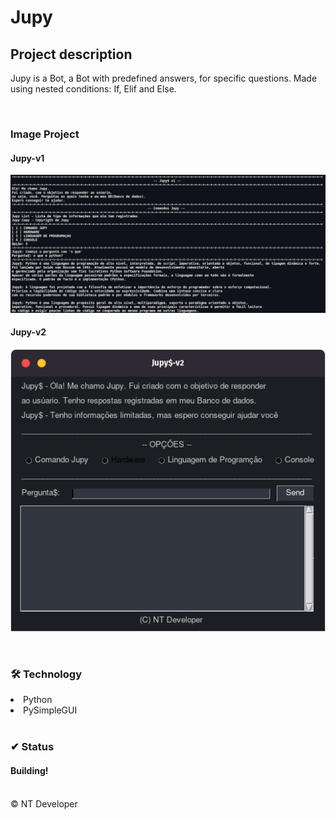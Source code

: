 # Jupy

## Project description

<p>
    Jupy is a Bot, a Bot with predefined answers, for specific questions.
    Made using nested conditions: If, Elif and Else.
</p>

<br>

### Image Project
#### Jupy-v1
![Jupy-v1](/Img/Jupy-v1-py.png)

#### Jupy-v2
![Jupy-v2](/Img/Jupy-v2.png)

<br>

### 🛠 Technology

<li> Python </li>
<li>PySimpleGUI</li>

<br>

### ✔ Status

<h4>Building!</h4>

<br>

<footer>&copy; NT Developer</footer>